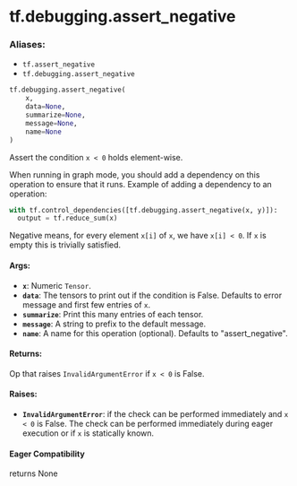 <div itemscope itemtype="http://developers.google.com/ReferenceObject">
<meta itemprop="name" content="tf.debugging.assert_negative" />
<meta itemprop="path" content="Stable" />
</div>

# tf.debugging.assert_negative

### Aliases:

* `tf.assert_negative`
* `tf.debugging.assert_negative`

``` python
tf.debugging.assert_negative(
    x,
    data=None,
    summarize=None,
    message=None,
    name=None
)
```

Assert the condition `x < 0` holds element-wise.

When running in graph mode, you should add a dependency on this operation
to ensure that it runs. Example of adding a dependency to an operation:

```python
with tf.control_dependencies([tf.debugging.assert_negative(x, y)]):
  output = tf.reduce_sum(x)
```

Negative means, for every element `x[i]` of `x`, we have `x[i] < 0`.
If `x` is empty this is trivially satisfied.

#### Args:

* <b>`x`</b>:  Numeric `Tensor`.
* <b>`data`</b>:  The tensors to print out if the condition is False.  Defaults to
    error message and first few entries of `x`.
* <b>`summarize`</b>: Print this many entries of each tensor.
* <b>`message`</b>: A string to prefix to the default message.
* <b>`name`</b>: A name for this operation (optional).  Defaults to "assert_negative".


#### Returns:

Op that raises `InvalidArgumentError` if `x < 0` is False.



#### Raises:

* <b>`InvalidArgumentError`</b>: if the check can be performed immediately and
    `x < 0` is False. The check can be performed immediately during 
    eager execution or if `x` is statically known.

#### Eager Compatibility
returns None

